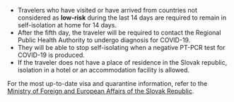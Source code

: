- Travelers who have visited or have arrived from countries not considered as **low-risk** during the last 14 days are required to remain in self-isolation at home for 14 days.
- After the fifth day, the traveler will be required to contact the Regional Public Health Authority to undergo diagnosis for COVID-19.
- They will be able to stop self-isolating when a negative PT-PCR test for COVID-19 is produced.
- If the traveler does not have a place of residence in the Slovak republic, isolation in a hotel or an accommodation facility is allowed.

For the most up-to-date visa and quarantine information, refer to the [Ministry of Foreign and European Affairs of the Slovak Republic](https://www.mzv.sk/web/en/covid-19).
